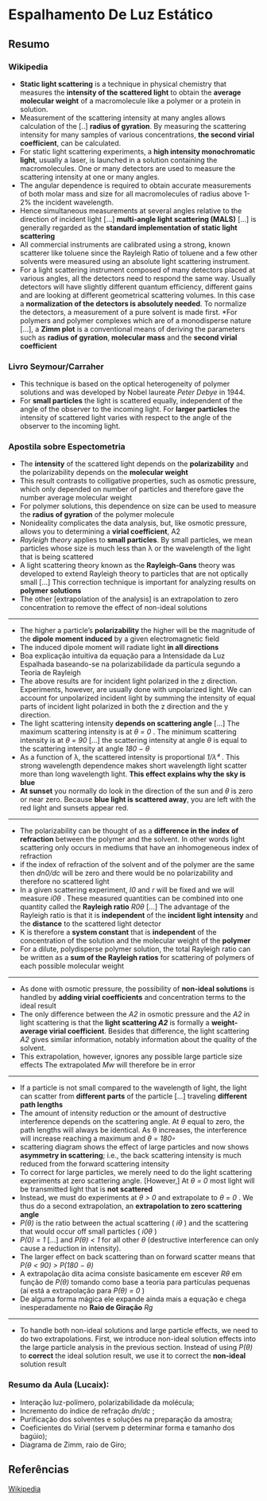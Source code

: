 # Espalhamento De Luz Estático

## Resumo
### Wikipedia

* **Static light scattering** is a technique in physical chemistry that measures the **intensity of the scattered light** to obtain the **average molecular weight** of a macromolecule like a polymer or a protein in solution. 
* Measurement of the scattering intensity at many angles allows calculation of the [..] **radius of gyration**. By measuring the scattering intensity for many samples of various concentrations, **the second virial coefficient**, can be calculated.
*  For static light scattering experiments, a **high intensity monochromatic light**, usually a laser, is launched in a solution containing the macromolecules. One or many detectors are used to measure the scattering intensity at one or many angles. 
* The angular dependence is required to obtain accurate measurements of both molar mass and size for all macromolecules of radius above 1-2% the incident wavelength. 
* Hence simultaneous measurements at several angles relative to the direction of incident light [...] **multi-angle light scattering (MALS)** [...] is generally regarded as the **standard implementation of static light scattering**
* All commercial instruments are calibrated using a strong, known scatterer like toluene since the Rayleigh Ratio of toluene and a few other solvents were measured using an absolute light scattering instrument.
* For a light scattering instrument composed of many detectors placed at various angles, all the detectors need to respond the same way. Usually detectors will have slightly different quantum efficiency, different gains and are looking at different geometrical scattering volumes. In this case a **normalization of the detectors is absolutely needed**. To normalize the detectors, a measurement of a pure solvent is made first.
*For polymers and polymer complexes which are of a monodisperse nature [...], a **Zimm plot** is a conventional means of deriving the parameters such as **radius of gyration**, **molecular mass** and the **second virial coefficient**

### Livro Seymour/Carraher
* This technique is based on the optical heterogeneity of polymer solutions and was developed by Nobel laureate *Peter Debye* in 1944.
* For **small particles** the light is scattered equally, independent of the angle of the observer to the incoming light. For **larger particles** the intensity of scattered light varies with respect to the angle of the observer to the incoming light.

### Apostila sobre Espectometria
* The **intensity** of the scattered light depends on the **polarizability** and the polarizability depends on the **molecular weight**
* This result contrasts to colligative properties, such as osmotic pressure, which only depended on number of particles and therefore gave the number average molecular weight
* For polymer solutions, this dependence on size can be used to measure the **radius of gyration** of the polymer molecule
* Nonideality complicates the data analysis, but, like osmotic pressure, allows you to determining a **virial coefficient**, A2
* *Rayleigh theory* applies to **small particles**. By small particles, we mean particles whose size is much less than λ or the wavelength of the light that is being scattered
* A light scattering theory known as the **Rayleigh-Gans** theory was developed to extend Rayleigh theory to particles that are not optically small [...] This correction technique is important for analyzing results on **polymer solutions**
* The other [extrapolation of the analysis] is an extrapolation to zero concentration to remove the effect of non-ideal solutions

-----------------------------------------------------------------------------------------

* The higher a particle’s **polarizability** the higher will be the magnitude of the **dipole moment induced** by a given electromagnetic field
* The induced dipole moment will radiate light **in all directions**
* Boa explicação intuitiva da equação para a Intensidade da Luz Espalhada baseando-se na polarizabilidade da partícula segundo a Teoria de Rayleigh
* The above results are for incident light polarized in the z direction. Experiments, however, are usually done with unpolarized light. We can account for unpolarized incident light by summing the intensity of equal parts of incident light polarized in both the z direction and the y direction.
* The light scattering intensity **depends on scattering angle** [...] The maximum scattering intensity is at *θ = 0* . The minimum scattering intensity is at *θ = 90* [...] the scattering intensity at angle *θ* is equal to the scattering intensity at angle *180 − θ*
* As a function of λ, the scattered intensity is proportional *1/λ⁴* . This strong wavelength dependence makes short wavelength light scatter more than long wavelength light. **This effect explains why the sky is blue**
* **At sunset** you normally do look in the direction of the sun and *θ* is zero or near zero. Because **blue light is scattered away**, you are left with the red light and sunsets appear red.

-----------------------------------------------------------------------------------------

* The polarizability can be thought of as a **difference in the index of refraction** between the polymer and the solvent. In other words light scattering only occurs in mediums that have an inhomogeneous index of refraction
* if the index of refraction of the solvent and of the polymer are the same then *dn0/dc* will be zero and there would be no polarizability and therefore no scattered light
* In a given scattering experiment, *I0* and *r* will be fixed and we will measure *i0θ* . These measured quantities can be combined into one quantity called the **Rayleigh ratio** *R0θ* [...] The advantage of the Rayleigh ratio is that it is **independent** of the **incident light intensity** and the **distance** to the scattered light detector
* K is therefore a **system constant** that is **independent** of the concentration of the solution and the molecular weight of the **polymer**
* For a dilute, polydisperse polymer solution, the total Rayleigh ratio can be written as a **sum of the Rayleigh ratios** for scattering of polymers of each possible molecular weight

-----------------------------------------------------------------------------------------

* As done with osmotic pressure, the possibility of **non-ideal solutions** is handled by **adding virial coefficients** and concentration terms to the ideal result
* The only difference between the *A2* in osmotic pressure and the *A2* in light scattering is that the **light scattering _A2_** is formally a **weight-average virial coefficient**. Besides that difference, the light scattering *A2* gives similar information, notably information about the quality of the solvent.
* This extrapolation, however, ignores any possible large particle size effects The extrapolated *Mw* will therefore be in error

-----------------------------------------------------------------------------------------

* If a particle is not small compared to the wavelength of light, the light can scatter from **different parts** of the particle [...] traveling **different path lengths**
* The amount of intensity reduction or the amount of destructive interference depends on the scattering angle. At *θ* equal to zero, the path lengths will always be identical. As θ
increases, the interference will increase reaching a maximum and *θ = 180◦*
* scattering diagram shows the effect of large particles and now shows **asymmetry in scattering**; i.e., the back scattering intensity is much reduced from the forward scattering intensity
* To correct for large particles, we merely need to do the light scattering experiments at zero scattering angle. [However,] At *θ = 0* most light will be transmitted light that is **not scattered**
* Instead, we must do experiments at *θ > 0* and extrapolate to *θ = 0* . We thus do a second extrapolation, an **extrapolation to zero scattering angle**
* *P(θ)* is the ratio between the actual scattering ( *iθ* ) and the scattering that
would occur off small particles ( *i0θ* )
* *P(0) = 1* [...] and *P(θ) < 1* for all other *θ* (destructive interference can only cause a reduction in intensity). 
* The larger effect on back scattering than on forward scatter means that *P(θ < 90) > P(180 − θ)*
* A extrapolação dita acima consiste basicamente em escever *Rθ* em função de *P(θ)* tomando como base a teoria para partículas pequenas (aí está a extrapolação para *P(θ) = 0* )
* De alguma forma mágica ele expande ainda mais a equação e chega inesperadamente no **Raio de Giração** *Rg*

-----------------------------------------------------------------------------------------

* To handle both non-ideal solutions and large particle effects, we need to do two extrapolations. First, we introduce non-ideal solution effects into the large particle analysis in the previous section. Instead of using *P(θ)* to **correct** the ideal solution result, we use it to correct the **non-ideal** solution result

### Resumo da Aula (Lucaix):
* Interação luz-polímero, polarizabilidade da molécula;
* Incremento do índice de refração *dn/dc* ;
* Purificação dos solventes e soluções na preparação da amostra;
* Coeficientes do Virial (servem p determinar forma e tamanho dos bagúio);
* Diagrama de Zimm, raio de Giro;

## Referências
[Wikipedia](https://en.wikipedia.org/wiki/Static_light_scattering)

